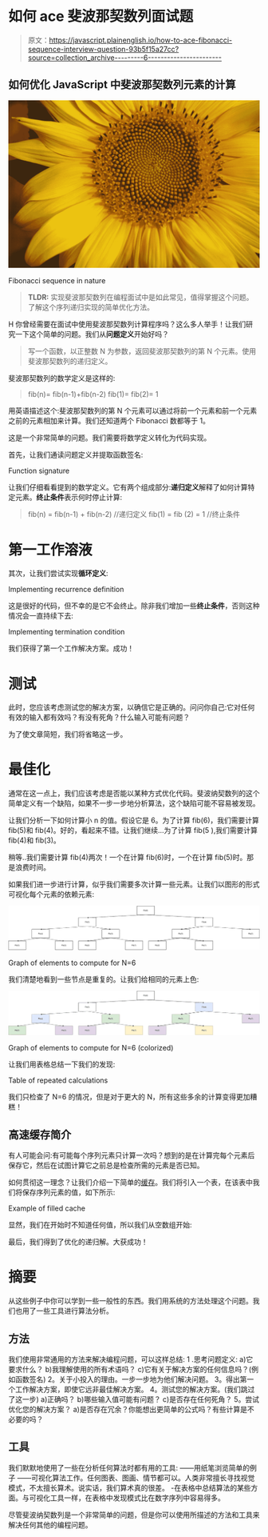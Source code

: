 # 如何 ace 斐波那契数列面试题

> 原文：<https://javascript.plainenglish.io/how-to-ace-fibonacci-sequence-interview-question-93b5f15a27cc?source=collection_archive---------6----------------------->

## 如何优化 JavaScript 中斐波那契数列元素的计算

![](img/b71ab02cf912072e4db1515e25d4a309.png)

Fibonacci sequence in nature

> **TLDR:** 实现斐波那契数列在编程面试中是如此常见，值得掌握这个问题。了解这个序列递归实现的简单优化方法。

H 你曾经需要在面试中使用斐波那契数列计算程序吗？这么多人举手！让我们研究一下这个简单的问题。我们从**问题定义**开始好吗？

> 写一个函数，以正整数 N 为参数，返回斐波那契数列的第 N 个元素。使用斐波那契数列的递归定义。

斐波那契数列的数学定义是这样的:

> fib(n)= fib(n-1)+fib(n-2)
> fib(1)= fib(2)= 1

用英语描述这个:斐波那契数列的第 N 个元素可以通过将前一个元素和前一个元素之前的元素相加来计算。我们还知道两个 Fibonacci 数都等于 1。

这是一个非常简单的问题。我们需要将数学定义转化为代码实现。

首先，让我们通读问题定义并提取函数签名:

Function signature

让我们仔细看看提到的数学定义。它有两个组成部分:**递归定义**解释了如何计算特定元素。**终止条件**表示何时停止计算:

> fib(n) = fib(n-1) + fib(n-2) //递归定义
> fib(1) = fib (2) = 1 //终止条件

# 第一工作溶液

其次，让我们尝试实现**循环定义**:

Implementing recurrence definition

这是很好的代码，但不幸的是它不会终止。除非我们增加一些**终止条件**，否则这种情况会一直持续下去:

Implementing termination condition

我们获得了第一个工作解决方案。成功！

# 测试

此时，您应该考虑测试您的解决方案，以确信它是正确的。问问你自己:它对任何有效的输入都有效吗？有没有死角？什么输入可能有问题？

为了使文章简短，我们将省略这一步。

# 最佳化

通常在这一点上，我们应该考虑是否能以某种方式优化代码。斐波纳契数列的这个简单定义有一个缺陷，如果不一步一步地分析算法，这个缺陷可能不容易被发现。

让我们分析一下如何计算小 n 的值。假设它是 6。为了计算 fib(6)，我们需要计算 fib(5)和 fib(4)。好的，看起来不错。让我们继续…为了计算 fib(5 ),我们需要计算 fib(4)和 fib(3)。

稍等..我们需要计算 fib(4)两次！一个在计算 fib(6)时，一个在计算 fib(5)时。那是浪费时间。

如果我们进一步进行计算，似乎我们需要多次计算一些元素。让我们以图形的形式可视化每个元素的依赖元素:

![](img/fd947553c6c202f9dd2e3d7a7d2e24dc.png)

Graph of elements to compute for N=6

我们清楚地看到一些节点是重复的。让我们给相同的元素上色:

![](img/9ad134c519b9de87518d14074212e066.png)

Graph of elements to compute for N=6 (colorized)

让我们用表格总结一下我们的发现:

Table of repeated calculations

我们只检查了 N=6 的情况，但是对于更大的 N，所有这些多余的计算变得更加糟糕！

## 高速缓存简介

有人可能会问:有可能每个序列元素只计算一次吗？想到的是在计算完每个元素后保存它，然后在试图计算它之前总是检查所需的元素是否已知。

如何贯彻这一理念？让我们介绍一下简单的[缓存](https://en.wikipedia.org/wiki/Cache_(computing))。我们将引入一个表，在该表中我们将保存序列元素的值，如下所示:

Example of filled cache

显然，我们在开始时不知道任何值，所以我们从空数组开始:

最后，我们得到了优化的递归解。大获成功！

# 摘要

从这些例子中你可以学到一些一般性的东西。我们用系统的方法处理这个问题。我们也用了一些工具进行算法分析。

## 方法

我们使用非常通用的方法来解决编程问题，可以这样总结:
1 .思考问题定义:
a)它要求什么？
b)我理解使用的所有术语吗？
c)它有关于解决方案的任何信息吗？(例如函数签名)
2。关于小投入的理由。一步一步地为他们解决问题。
3。得出第一个工作解决方案，即使它远非最佳解决方案。
4。测试您的解决方案。(我们跳过了这一步)
a)正确吗？
b)哪些输入值可能有问题？
c)是否存在任何死角？
5。尝试优化您的解决方案？
a)是否存在冗余？你能想出更简单的公式吗？有些计算是不必要的吗？

## 工具

我们默默地使用了一些在分析任何算法时都有用的工具:
——用纸笔浏览简单的例子
——可视化算法工作。任何图表、图画、情节都可以。人类非常擅长寻找视觉模式，不太擅长算术。说实话，我们算术真的很差。
-在表格中总结算法的某些方面。与可视化工具一样，在表格中发现模式比在数字序列中容易得多。

尽管斐波纳契数列是一个非常简单的问题，但是你可以使用所描述的方法和工具来解决任何其他的编程问题。